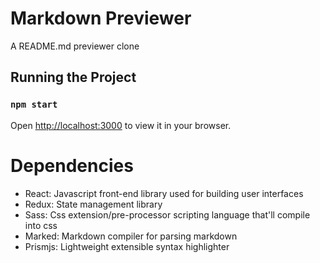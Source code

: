 # Markdown Previewer

A README.md previewer clone

## Running the Project

### `npm start`

Open [http://localhost:3000](http://localhost:3000) to view it in your browser.

# Dependencies

 - React: Javascript front-end library used for building user interfaces
 - Redux: State management library
 - Sass: Css extension/pre-processor scripting language that'll compile into css
 - Marked: Markdown compiler for parsing markdown
 - Prismjs: Lightweight extensible syntax highlighter

